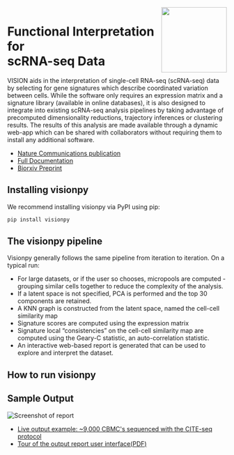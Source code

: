 <img src="https://raw.githubusercontent.com/YosefLab/VISION/master/man/figures/logo.svg" align="right" width="150" /> 

# Functional Interpretation for <br/> scRNA-seq Data

VISION aids in the interpretation of single-cell RNA-seq (scRNA-seq) data by selecting for gene signatures which describe coordinated variation between cells.  While the software only requires an expression matrix and a signature library (available in online databases), it is also designed to integrate into existing scRNA-seq analysis pipelines by taking advantage of precomputed dimensionality reductions, trajectory inferences or clustering results.  The results of this analysis are made available through a dynamic web-app which can be shared with collaborators without requiring them to install any additional software.

* [Nature Communications publication](https://www.nature.com/articles/s41467-019-12235-0)
* [Full Documentation](https://yoseflab.github.io/VISION/)
* [Biorxiv Preprint](https://www.biorxiv.org/content/early/2018/08/29/403055)

## Installing visionpy

We recommend installing visionpy via PyPI using pip:

```python
pip install visionpy
```

## The visionpy pipeline

Visionpy generally follows the same pipeline from iteration to iteration. On a typical run:

- For large datasets, or if the user so chooses, micropools are computed - grouping similar cells together to reduce the complexity of the analysis.
- If a latent space is not specified, PCA is performed and the top 30 components are retained.
- A KNN graph is constructed from the latent space, named the cell-cell similarity map
- Signature scores are computed using the expression matrix
- Signature local “consistencies” on the cell-cell similarity map are computed using the Geary-C statistic, an auto-correlation statistic.
- An interactive web-based report is generated that can be used to explore and interpret the dataset.

## How to run visionpy


## Sample Output

![Screenshot of report](https://github.com/YosefLab/VISION/blob/master/docs/example_report.png)

- [Live output example: ~9,000 CBMC's sequenced with the CITE-seq protocol](http://s133.cs.berkeley.edu:7703/)
- [Tour of the output report user interface(PDF)](https://github.com/YosefLab/VISION/raw/master/docs/VISION_Report_Manual.pdf)
